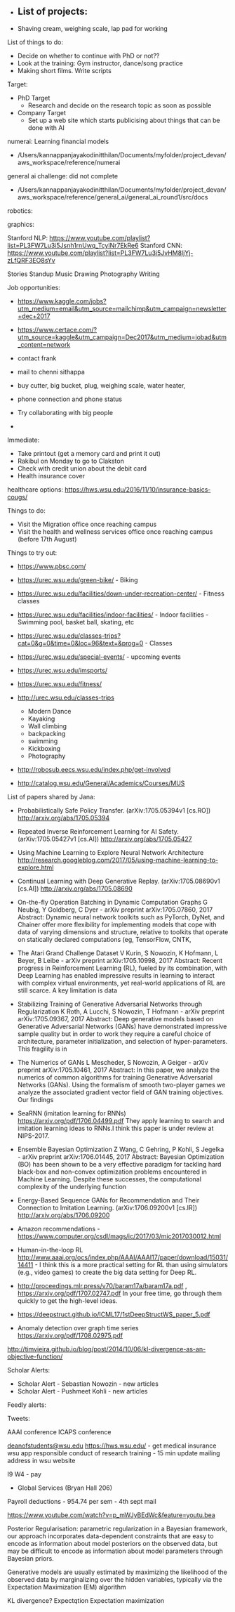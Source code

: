 
- List of projects:
	- 
- Shaving cream, weighing scale, lap pad for working

List of things to do:
- Decide on whether to continue with PhD or not??
- Look at the training: Gym instructor, dance/song practice
- Making short films. Write scripts

Target:
- PhD Target
	- Research and decide on the research topic as soon as possible
- Company Target
	- Set up a web site which starts publicising 
	about things that can be done with AI



numerai: Learning financial models
- /Users/kannappanjayakodinitthilan/Documents/myfolder/project_devan/aws_workspace/reference/numerai

general ai challenge: did not complete
- /Users/kannappanjayakodinitthilan/Documents/myfolder/project_devan/aws_workspace/reference/general_ai/general_ai_round1/src/docs

robotics:

graphics:

Stanford NLP: https://www.youtube.com/playlist?list=PL3FW7Lu3i5Jsnh1rnUwq_TcylNr7EkRe6
Stanford CNN: https://www.youtube.com/playlist?list=PL3FW7Lu3i5JvHM8ljYj-zLfQRF3EO8sYv

Stories
Standup
Music
Drawing
Photography
Writing


Job opportunities:
- https://www.kaggle.com/jobs?utm_medium=email&utm_source=mailchimp&utm_campaign=newsletter+dec+2017
- https://www.certace.com/?utm_source=kaggle&utm_campaign=Dec2017&utm_medium=jobad&utm_content=network


- contact frank
- mail to chenni sithappa
- buy cutter, big bucket, plug, weighing scale, water heater, 
- phone connection and phone status
- Try collaborating with big people
- 


Immediate:
- Take printout (get a memory card and print it out)
- Rakibul on Monday to go to Clakston
- Check with credit union about the debit card
- Health insurance cover 


healthcare options: https://hws.wsu.edu/2016/11/10/insurance-basics-cougs/

Things to do:
- Visit the Migration office once reaching campus
- Visit the health and wellness services office once reaching campus (before 17th August)

Things to try out:
- https://www.pbsc.com/
- https://urec.wsu.edu/green-bike/ - Biking
- https://urec.wsu.edu/facilities/down-under-recreation-center/ - Fitness classes
- https://urec.wsu.edu/facilities/indoor-facilities/ - Indoor facilities - Swimming pool, basket ball, skating,  etc
- https://urec.wsu.edu/classes-trips?cat=0&g=0&time=0&loc=96&text=&prog=0 - Classes
- https://urec.wsu.edu/special-events/ - upcoming events
- https://urec.wsu.edu/imsports/
- https://urec.wsu.edu/fitness/
- http://urec.wsu.edu/classes-trips
	- Modern Dance
	- Kayaking
	- Wall climbing
	- backpacking
	- swimming
	- Kickboxing
	- Photography

- http://robosub.eecs.wsu.edu/index.php/get-involved
- http://catalog.wsu.edu/General/Academics/Courses/MUS





List of papers shared by Jana:
- Probabilistically Safe Policy Transfer. (arXiv:1705.05394v1 [cs.RO]) http://arxiv.org/abs/1705.05394
- Repeated Inverse Reinforcement Learning for AI Safety. (arXiv:1705.05427v1 [cs.AI]) http://arxiv.org/abs/1705.05427
- Using Machine Learning to Explore Neural Network Architecture http://research.googleblog.com/2017/05/using-machine-learning-to-explore.html
- Continual Learning with Deep Generative Replay. (arXiv:1705.08690v1 [cs.AI]) http://arxiv.org/abs/1705.08690
-  On-the-fly Operation Batching in Dynamic Computation Graphs G Neubig, Y Goldberg, C Dyer - arXiv preprint arXiv:1705.07860, 2017 Abstract: Dynamic neural network toolkits such as PyTorch, DyNet, and Chainer offer more  flexibility for implementing models that cope with data of varying dimensions and structure,  relative to toolkits that operate on statically declared computations (eg, TensorFlow, CNTK, 

- The Atari Grand Challenge Dataset V Kurin, S Nowozin, K Hofmann, L Beyer, B Leibe - arXiv preprint arXiv:1705.10998, 2017 Abstract: Recent progress in Reinforcement Learning (RL), fueled by its combination, with Deep Learning has enabled impressive results in learning to interact with complex virtual environments, yet real-world applications of RL are still scarce. A key limitation is data 

- Stabilizing Training of Generative Adversarial Networks through Regularization K Roth, A Lucchi, S Nowozin, T Hofmann - arXiv preprint arXiv:1705.09367, 2017 Abstract: Deep generative models based on Generative Adversarial Networks (GANs) have demonstrated impressive sample quality but in order to work they require a careful choice of architecture, parameter initialization, and selection of hyper-parameters. This fragility is in 

-  The Numerics of GANs L Mescheder, S Nowozin, A Geiger - arXiv preprint arXiv:1705.10461, 2017 Abstract: In this paper, we analyze the numerics of common algorithms for training Generative Adversarial Networks (GANs). Using the formalism of smooth two-player games we analyze the associated gradient vector field of GAN training objectives. Our findings 

- SeaRNN (imitation learning for RNNs) https://arxiv.org/pdf/1706.04499.pdf They apply learning to search and imitation learning ideas to RNNs.I think this paper is under review at NIPS-2017.

-  Ensemble Bayesian Optimization Z Wang, C Gehring, P Kohli, S Jegelka - arXiv preprint arXiv:1706.01445, 2017 Abstract: Bayesian Optimization (BO) has been shown to be a very effective paradigm for tackling hard black-box and non-convex optimization problems encountered in Machine Learning. Despite these successes, the computational complexity of the underlying function 

- Energy-Based Sequence GANs for Recommendation and Their Connection to Imitation Learning. (arXiv:1706.09200v1 [cs.IR]) http://arxiv.org/abs/1706.09200

- Amazon recommendations - https://www.computer.org/csdl/mags/ic/2017/03/mic2017030012.html

- Human-in-the-loop RL http://www.aaai.org/ocs/index.php/AAAI/AAAI17/paper/download/15031/14411 - I think this is a more practical setting for RL than using simulators (e.g., video games) to create the big data setting for Deep RL.

- http://proceedings.mlr.press/v70/baram17a/baram17a.pdf , https://arxiv.org/pdf/1707.02747.pdf In your free time, go through them quickly to get the high-level ideas.
- https://deepstruct.github.io/ICML17/1stDeepStructWS_paper_5.pdf
- Anomaly detection over graph time series https://arxiv.org/pdf/1708.02975.pdf




http://timvieira.github.io/blog/post/2014/10/06/kl-divergence-as-an-objective-function/ 



Scholar Alerts:
- Scholar Alert - Sebastian Nowozin - new articles
- Scholar Alert - Pushmeet Kohli - new articles

Feedly alerts:

Tweets:


AAAI conference
ICAPS conference


deanofstudents@wsu.edu
https://hws.wsu.edu/ - get medical insurance
wsu app
responsible conduct of research training - 15 min
update mailing address in wsu website

I9
W4 - pay
- Global Services (Bryan Hall 206)

Payroll deductions - 954.74 per sem - 4th sept
mail

https://www.youtube.com/watch?v=p_mWJyBEdWc&feature=youtu.bea

Posterior Regularisation:
parametric
regularization in a Bayesian framework, our approach incorporates data-dependent constraints that
are easy to encode as information about model posteriors on the observed data, but may be difficult
to encode as information about model parameters through Bayesian priors.

Generative models  are usually estimated by maximizing the likelihood of the observed data
by marginalizing over the hidden variables, typically via the Expectation Maximization (EM) algorithm


KL divergence?
Expectqtion
Expectation maximization